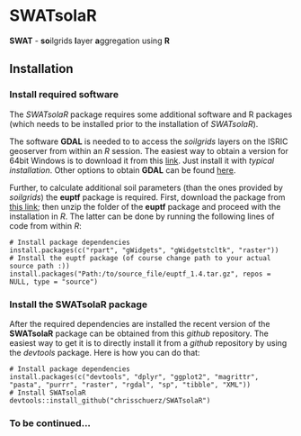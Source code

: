 # SWATsolaR
**SWAT** - **so**ilgrids **l**ayer **a**ggregation using **R**


## Installation

### Install required software
The *SWATsolaR* package requires some additional software and R packages (which needs to be installed prior to the installation of *SWATsolaR*). 

The software **GDAL** is needed to to access the *soilgrids* layers on the ISRIC geoserver from within an *R* session. The easiest way to obtain a version for 64bit Windows is to download it from this [link](http://download.gisinternals.com/sdk/downloads/release-1800-x64-gdal-2-1-3-mapserver-7-0-4/gdal-201-1800-x64-core.msi). Just install it with *typical installation*. Other options to obtain **GDAL** can be found [here](https://trac.osgeo.org/gdal/wiki/DownloadingGdalBinaries).

Further, to calculate additional soil parameters (than the ones provided by *soilgrids*) the **euptf** package is required. First, download the package from [this link](http://eusoils.jrc.ec.europa.eu/public_path/shared_folder/themes/euptf.zip); then  unzip the folder of the **euptf** package and proceed with the installation in *R*. The latter can be done by running the following lines of code from within *R*:
```{r}
# Install package dependencies
install.packages(c("rpart", "gWidgets", "gWidgetstcltk", "raster"))
# Install the euptf package (of course change path to your actual source path :))
install.packages("Path:/to/source_file/euptf_1.4.tar.gz", repos = NULL, type = "source")
```

### Install the SWATsolaR package
After the required dependencies are installed the recent version of the **SWATsolaR** package can be obtained from this *github* repository. The easiest way to get it is to directly install it from a *github* repository by using the *devtools* package. Here is how you can do that:
```{r}
# Install package dependencies
install.packages(c("devtools", "dplyr", "ggplot2", "magrittr", "pasta", "purrr", "raster", "rgdal", "sp", "tibble", "XML"))
# Install SWATsolaR
devtools::install_github("chrisschuerz/SWATsolaR")
```

### To be continued...
